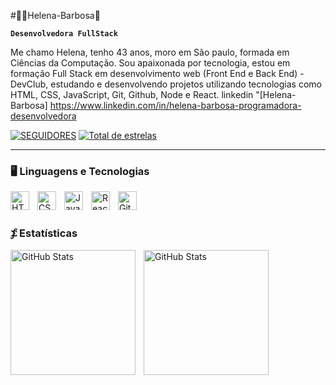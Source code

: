 #👩‍💻Helena-Barbosa🐬

**`Desenvolvedora FullStack`**

Me chamo Helena, tenho 43 anos, moro em São paulo, formada em Ciências da Computação. Sou apaixonada por tecnologia, estou em formação Full Stack em desenvolvimento web (Front End e Back End) - DevClub, estudando e desenvolvendo projetos utilizando tecnologias como HTML, CSS, JavaScript, Git, Github, Node e React. linkedin "[Helena-Barbosa] https://www.linkedin.com/in/helena-barbosa-programadora-desenvolvedora


   <p align="left">

   <a href="https://github.com/Helena-Barbosa?tab=followers">
         <img 
            alt="SEGUIDORES" 
            title="Me siga no GitHub" 
            src="https://custom-icon-badges.demolab.com/github/followers/Helena-Barbosa?color=236ad3&labelcolor=1155ba&style=for-the-badge&logo=github&label=seguidores&logocolor=white"/></a>
                 <a href="https://github.com/Helena-Barbosa?tab=followers">
         <img 
           alt="Total de estrelas" 
           title="Total de estrelas Github"
           src="https://custom-icon-badges.demolab.com/github/stars/Helena-Barbosa?color=55960c&style=for-the-badge&labelcolor=488207&logo=star&label=Estrelas"
         />  </a>                 
        
   </p>

----
 


### 🖥️ Linguagens e Tecnologias

<img 
    align="left" 
    alt="HTML"
    title="HTML" 
    width="30px" 
    style="padding-right: 10px;" 
    src="https://cdn.jsdelivr.net/gh/devicons/devicon@latest/icons/html5/html5-original.svg" 
/>
<img 
    align="left" 
    alt="CSS" 
    title="CSS"
    width="30px" 
    style="padding-right: 10px;" 
    src="https://cdn.jsdelivr.net/gh/devicons/devicon@latest/icons/css3/css3-original.svg" 
/>
<img 
    align="left" 
    alt="JavaScript" 
    title="JavaScript"
    width="30px" 
    style="padding-right: 10px;" 
    src="https://cdn.jsdelivr.net/gh/devicons/devicon@latest/icons/javascript/javascript-original.svg" 
/>

<img 
    align="left" 
    alt="React"
    title="React" 
    width="30px" 
    style="padding-right: 10px;" 
    src="https://cdn.jsdelivr.net/gh/devicons/devicon@latest/icons/react/react-original.svg" 
/>

<img 
    align="left" 
    alt="Git" 
    title="Git"
    width="30px" 
    style="padding-right: 10px;" 
    src="https://cdn.jsdelivr.net/gh/devicons/devicon@latest/icons/git/git-original.svg" 
/>

<br/>
<br/>

### ⨋ Estatísticas

  <img 
    align="left" 
    alt="GitHub Stats" 
    height="200" 
    style="padding-right: 10px;" 
    src="https://github-readme-stats.vercel.app/api?username=Helena-Barbosa&show_icons=true&theme=tokyonight&include_all_commits=true&locale=pt-br" 
  />

<img 
      align="left" 
      alt="GitHub Stats" 
      height="200" 
      style="padding-right: 10px;"
      src="https://github-readme-stats.vercel.app/api/top-langs/?username=Helena-Barbosa&theme=tokyonight&layout=compact&custom_title=Tecnologias&langs_count=7" 
  />

